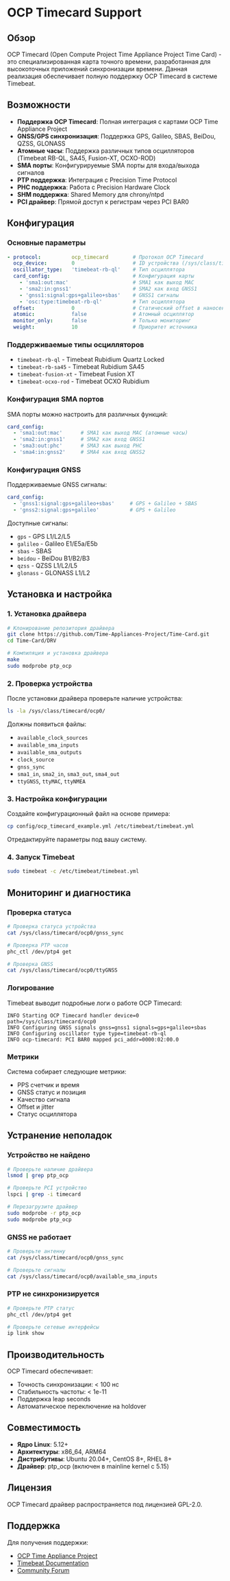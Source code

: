 # OCP Timecard Support

## Обзор

OCP Timecard (Open Compute Project Time Appliance Project Time Card) - это специализированная карта точного времени, разработанная для высокоточных приложений синхронизации времени. Данная реализация обеспечивает полную поддержку OCP Timecard в системе Timebeat.

## Возможности

- **Поддержка OCP Timecard**: Полная интеграция с картами OCP Time Appliance Project
- **GNSS/GPS синхронизация**: Поддержка GPS, Galileo, SBAS, BeiDou, QZSS, GLONASS
- **Атомные часы**: Поддержка различных типов осцилляторов (Timebeat RB-QL, SA45, Fusion-XT, OCXO-ROD)
- **SMA порты**: Конфигурируемые SMA порты для входа/выхода сигналов
- **PTP поддержка**: Интеграция с Precision Time Protocol
- **PHC поддержка**: Работа с Precision Hardware Clock
- **SHM поддержка**: Shared Memory для chrony/ntpd
- **PCI драйвер**: Прямой доступ к регистрам через PCI BAR0

## Конфигурация

### Основные параметры

```yaml
- protocol:          ocp_timecard        # Протокол OCP Timecard
  ocp_device:        0                   # ID устройства (/sys/class/timecard/ocpX)
  oscillator_type:   'timebeat-rb-ql'    # Тип осциллятора
  card_config:                           # Конфигурация карты
    - 'sma1:out:mac'                     # SMA1 как выход MAC
    - 'sma2:in:gnss1'                    # SMA2 как вход GNSS1
    - 'gnss1:signal:gps+galileo+sbas'    # GNSS1 сигналы
    - 'osc:type:timebeat-rb-ql'          # Тип осциллятора
  offset:            0                   # Статический offset в наносекундах
  atomic:            false               # Атомный осциллятор
  monitor_only:      false               # Только мониторинг
  weight:            10                  # Приоритет источника
```

### Поддерживаемые типы осцилляторов

- `timebeat-rb-ql` - Timebeat Rubidium Quartz Locked
- `timebeat-rb-sa45` - Timebeat Rubidium SA45
- `timebeat-fusion-xt` - Timebeat Fusion XT
- `timebeat-ocxo-rod` - Timebeat OCXO Rubidium

### Конфигурация SMA портов

SMA порты можно настроить для различных функций:

```yaml
card_config:
  - 'sma1:out:mac'      # SMA1 как выход MAC (атомные часы)
  - 'sma2:in:gnss1'     # SMA2 как вход GNSS1
  - 'sma3:out:phc'      # SMA3 как выход PHC
  - 'sma4:in:gnss2'     # SMA4 как вход GNSS2
```

### Конфигурация GNSS

Поддерживаемые GNSS сигналы:

```yaml
card_config:
  - 'gnss1:signal:gps+galileo+sbas'     # GPS + Galileo + SBAS
  - 'gnss2:signal:gps+galileo'          # GPS + Galileo
```

Доступные сигналы:
- `gps` - GPS L1/L2/L5
- `galileo` - Galileo E1/E5a/E5b
- `sbas` - SBAS
- `beidou` - BeiDou B1/B2/B3
- `qzss` - QZSS L1/L2/L5
- `glonass` - GLONASS L1/L2

## Установка и настройка

### 1. Установка драйвера

```bash
# Клонирование репозитория драйвера
git clone https://github.com/Time-Appliances-Project/Time-Card.git
cd Time-Card/DRV

# Компиляция и установка драйвера
make
sudo modprobe ptp_ocp
```

### 2. Проверка устройства

После установки драйвера проверьте наличие устройства:

```bash
ls -la /sys/class/timecard/ocp0/
```

Должны появиться файлы:
- `available_clock_sources`
- `available_sma_inputs`
- `available_sma_outputs`
- `clock_source`
- `gnss_sync`
- `sma1_in`, `sma2_in`, `sma3_out`, `sma4_out`
- `ttyGNSS`, `ttyMAC`, `ttyNMEA`

### 3. Настройка конфигурации

Создайте конфигурационный файл на основе примера:

```bash
cp config/ocp_timecard_example.yml /etc/timebeat/timebeat.yml
```

Отредактируйте параметры под вашу систему.

### 4. Запуск Timebeat

```bash
sudo timebeat -c /etc/timebeat/timebeat.yml
```

## Мониторинг и диагностика

### Проверка статуса

```bash
# Проверка статуса устройства
cat /sys/class/timecard/ocp0/gnss_sync

# Проверка PTP часов
phc_ctl /dev/ptp4 get

# Проверка GNSS
cat /sys/class/timecard/ocp0/ttyGNSS
```

### Логирование

Timebeat выводит подробные логи о работе OCP Timecard:

```
INFO Starting OCP Timecard handler device=0 path=/sys/class/timecard/ocp0
INFO Configuring GNSS signals gnss=gnss1 signals=gps+galileo+sbas
INFO Configuring oscillator type type=timebeat-rb-ql
INFO ocp-timecard: PCI BAR0 mapped pci_addr=0000:02:00.0
```

### Метрики

Система собирает следующие метрики:
- PPS счетчик и время
- GNSS статус и позиция
- Качество сигнала
- Offset и jitter
- Статус осциллятора

## Устранение неполадок

### Устройство не найдено

```bash
# Проверьте наличие драйвера
lsmod | grep ptp_ocp

# Проверьте PCI устройство
lspci | grep -i timecard

# Перезагрузите драйвер
sudo modprobe -r ptp_ocp
sudo modprobe ptp_ocp
```

### GNSS не работает

```bash
# Проверьте антенну
cat /sys/class/timecard/ocp0/gnss_sync

# Проверьте сигналы
cat /sys/class/timecard/ocp0/available_sma_inputs
```

### PTP не синхронизируется

```bash
# Проверьте PTP статус
phc_ctl /dev/ptp4 get

# Проверьте сетевые интерфейсы
ip link show
```

## Производительность

OCP Timecard обеспечивает:
- Точность синхронизации: < 100 нс
- Стабильность частоты: < 1e-11
- Поддержка leap seconds
- Автоматическое переключение на holdover

## Совместимость

- **Ядро Linux**: 5.12+
- **Архитектуры**: x86_64, ARM64
- **Дистрибутивы**: Ubuntu 20.04+, CentOS 8+, RHEL 8+
- **Драйвер**: ptp_ocp (включен в mainline kernel с 5.15)

## Лицензия

OCP Timecard драйвер распространяется под лицензией GPL-2.0.

## Поддержка

Для получения поддержки:
- [OCP Time Appliance Project](https://github.com/Time-Appliances-Project/Time-Card)
- [Timebeat Documentation](https://docs.timebeat.com)
- [Community Forum](https://community.timebeat.com)